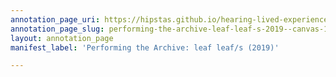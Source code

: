 ```yaml
---
annotation_page_uri: https://hipstas.github.io/hearing-lived-experience/annotations/performing-the-archive-leaf-leaf-s-2019--canvas-1-context.json
annotation_page_slug: performing-the-archive-leaf-leaf-s-2019--canvas-1-context
layout: annotation_page
manifest_label: 'Performing the Archive: leaf leaf/s (2019)'

---
```

